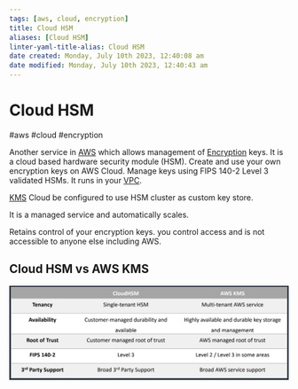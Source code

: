 ```yaml
---
tags: [aws, cloud, encryption]
title: Cloud HSM
aliases: [Cloud HSM]
linter-yaml-title-alias: Cloud HSM
date created: Monday, July 10th 2023, 12:40:08 am
date modified: Monday, July 10th 2023, 12:40:43 am
---
```

# Cloud HSM
#aws #cloud #encryption 

Another service in [AWS](Cloud%20Computing/AWS/AWS.md) which allows management of [Encryption](Cyber%20Security/Cryptography/Encryption.md) keys. It is a cloud based hardware security module (HSM). Create and use your own encryption keys on AWS Cloud. Manage keys using FIPS 140-2 Level 3 validated HSMs. It runs in your [VPC](Cloud%20Computing/AWS/Networking/VPC.md).

[KMS](Cloud%20Computing/AWS/Security%20&%20Identity/KMS.md) Cloud be configured to use HSM cluster as custom key store.

It is a managed service and automatically scales.

Retains control of your encryption keys. you control access and is not accessible to anyone else including AWS.

## Cloud HSM vs AWS KMS

![](Attachments/Pasted%20image%2020230322001712.png)